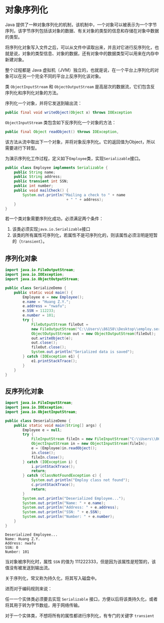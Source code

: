 # 对象序列化

Java 提供了一种对象序列化的机制，该机制中，一个对象可以被表示为一个字节序列，该字节序列包括该对象的数据、有关对象的类型的信息和存储在对象中数据的类型。

将序列化对象写入文件之后，可以从文件中读取出来，并且对它进行反序列化，也就是说，对象的类型信息、对象的数据，还有对象中的数据类型可以用来在内存中新建对象。

整个过程都是 Java 虚拟机（JVM）独立的，也就是说，在一个平台上序列化的对象可以在另一个完全不同的平台上反序列化该对象。

类 `ObjectInputStream` 和 `ObjectOutputStream` 是高层次的数据流，它们包含反序列化和序列化对象的方法。

序列化一个对象，并将它发送到输出流：

```java
public final void writeObject(Object x) throws IOException
```

`ObjectInputStream` 类包含如下反序列化一个对象的方法：

```java
public final Object readObject() throws IOException,                                  ClassNotFoundException
```

该方法从流中取出下一个对象，并将对象反序列化。它的返回值为Object，所以需要进行下转型。

为演示序列化工作过程，定义如下`Employee`类，实现`Serializable`接口。

```java
public class Employee implements Serializable {
	public String name;
	public String address;
	public transient int SSN;
	public int number;
	public void mailCheck() {
		System.out.println("Mailing a check to " + name
							+ " " + address);
	}
}
```

若一个类对象需要序列化成功，必须满足两个条件：

1. 该类必须实现`java.io.Serializable`接口
2. 该类的所有属性可序列化，若属性不是可序列化的，则该属性必须注明是短暂的（`transient`）。

## 序列化对象

```java
import java.io.FileOutputStream;
import java.io.IOException;
import java.io.ObjectOutputStream;

public class SerializeDemo {
	public static void main() {
		Employee e = new Employee();
		e.name = "Huang Z.Y.";
		e.address = "nwafu";
		e.SSN = 112233;
		e.number = 101;
		try {
			FileOutputStream fileOut = 
			new FileOutputStream("C:\\Users\\86158\\Desktop\\employ.ser");
			ObjectOutputStream out = new ObjectOutputStream(fileOut);
			out.writeObject(e);
			out.close();
			fileOut.close();
			System.out.println("Serialized data is saved");
		} catch (IOException e1) {
			e1.printStackTrace();
		}
	}
}
```

## 反序列化对象

```java
import java.io.FileInputStream;
import java.io.IOException;
import java.io.ObjectInputStream;

public class DeserializeDemo {
	public static void main(String[] args) {
		Employee e = null;
		try {
			FileInputStream fileIn = new FileInputStream("C:\\Users\\86158\\Desktop\\employ.ser");
			ObjectInputStream in = new ObjectInputStream(fileIn);
			e = (Employee)in.readObject();
			in.close();
			fileIn.close();
		} catch (IOException i) {
			i.printStackTrace();
			return;
		} catch (ClassNotFoundException c) {
			System.out.println("Employ class not found");
			c.printStackTrace();
			return;
		}
	    System.out.println("Deserialized Employee...");
	    System.out.println("Name: " + e.name);
	    System.out.println("Address: " + e.address);
	    System.out.println("SSN: " + e.SSN);
	    System.out.println("Number: " + e.number);
	}
}
```

```
Deserialized Employee...
Name: Huang Z.Y.
Address: nwafu
SSN: 0
Number: 101
```

当对象被序列化时，属性 `SSN` 的值为 111222333，但是因为该属性是短暂的，该值没有被发送到输出流。

关于序列化，常又称为持久化，将其写入磁盘中。

进而对于编码规则来说：

任一一个实体类必须要去实现 `Serializable` 接口，方便以后将该类持久化，或者将其用于转为字节数组，用于网络传输。

对于一个实体类，不想将所有的属性都进行序列化，有专门的关键字 `transient`